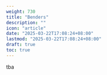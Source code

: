 ```yaml
---
weight: 730
title: "Benders"
description: ""
icon: "article"
date: "2025-03-22T17:08:24+08:00"
lastmod: "2025-03-22T17:08:24+08:00"
draft: true
toc: true
---
```


tba